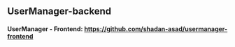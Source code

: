 ## UserManager-backend
#### UserManager - Frontend: https://github.com/shadan-asad/usermanager-frontend
